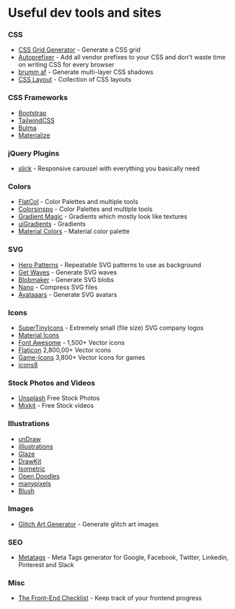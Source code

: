 # Useful dev tools and sites

### CSS

* [CSS Grid Generator](https://cssgrid-generator.netlify.app/) - Generate a CSS grid
* [Autoprefixer](https://autoprefixer.github.io/) - Add all vendor prefixes to your CSS and don't waste time on writing CSS for every browser
* [brumm af](https://brumm.af/shadows) - Generate multi-layer CSS shadows
* [CSS Layout](https://csslayout.io/patterns) - Collection of CSS layouts

### CSS Frameworks

* [Bootstrap](https://getbootstrap.com/)
* [TailwindCSS](https://tailwindcss.com/)
* [Bulma](https://bulma.io/)
* [Materialize](https://materializecss.com/) 

### jQuery Plugins

* [slick](https://kenwheeler.github.io/slick/) - Responsive carousel with everything you basically need

### Colors

* [FlatCol](https://flatcol.com/) - Color Palettes and multiple tools
* [Colorsinspo](https://colorsinspo.com/) - Color Palettes and multiple tools
* [Gradient Magic](https://gradientmagic.com/) - Gradients which mostly look like textures
* [uiGradients](https://uigradients.com/) - Gradients
* [Material Colors](https://www.materialui.co/colors) - Material color palette

### SVG

* [Hero Patterns](https://www.heropatterns.com/) - Repeatable SVG patterns to use as background
* [Get Waves](https://getwaves.io/) - Generate SVG waves
* [Blobmaker](https://www.blobmaker.app/) - Generate SVG blobs
* [Nano](https://vecta.io/nano) - Compress SVG files
* [Avataaars](https://getavataaars.com/) - Generate SVG avatars

### Icons

* [SuperTinyIcons](https://github.com/edent/SuperTinyIcons) - Extremely small (file size) SVG company logos
* [Material Icons](https://material.io/resources/icons/) 
* [Font Awesome](https://fontawesome.com/) - 1,500+ Vector icons 
* [Flaticon](https://www.flaticon.com/) 2,800,00+ Vector icons
* [Game-Icons](https://game-icons.net/) 3,800+ Vector icons for games
* [icons8](https://icons8.com/)

### Stock Photos and Videos

* [Unsplash](https://unsplash.com/) Free Stock Photos
* [Mixkit](https://mixkit.co/)  - Free Stock videos

### Illustrations

* [unDraw](https://undraw.co/illustrations)
* [illlustrations](https://illlustrations.co/)
* [Glaze](https://www.glazestock.com/)
* [DrawKit](https://www.drawkit.io/)
* [Isometric](https://isometric.online/)
* [Open Doodles](https://www.opendoodles.com/)
* [manypixels](https://www.manypixels.co/gallery/)
* [Blush](https://blush.design/)

### Images

* [Glitch Art Generator](https://glitchart.io/) - Generate glitch art images

### SEO

* [Metatags](https://metatags.io/) - Meta Tags generator for Google, Facebook, Twitter, Linkedin, Pinterest and Slack

### Misc

* [The Front-End Checklist](https://frontendchecklist.io/) - Keep track of your frontend progress
